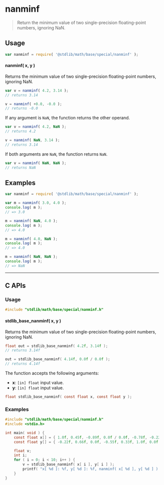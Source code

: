 <!--

@license Apache-2.0

Copyright (c) 2024 The Stdlib Authors.

Licensed under the Apache License, Version 2.0 (the "License");
you may not use this file except in compliance with the License.
You may obtain a copy of the License at

   http://www.apache.org/licenses/LICENSE-2.0

Unless required by applicable law or agreed to in writing, software
distributed under the License is distributed on an "AS IS" BASIS,
WITHOUT WARRANTIES OR CONDITIONS OF ANY KIND, either express or implied.
See the License for the specific language governing permissions and
limitations under the License.

-->

# nanminf

> Return the minimum value of two single-precision floating-point numbers, ignoring NaN.

<!-- Section to include introductory text. Make sure to keep an empty line after the intro `section` element and another before the `/section` close. -->

<section class="intro">

</section>

<!-- /.intro -->

<!-- Package usage documentation. -->

<section class="usage">

## Usage

```javascript
var nanminf = require( '@stdlib/math/base/special/nanminf' );
```

#### nanminf( x, y )

Returns the minimum value of two single-precision floating-point numbers, ignoring NaN.

```javascript
var v = nanminf( 4.2, 3.14 );
// returns 3.14

v = nanminf( +0.0, -0.0 );
// returns -0.0
```

If any argument is `NaN`, the function returns the other operand.

```javascript
var v = nanminf( 4.2, NaN );
// returns 4.2

v = nanminf( NaN, 3.14 );
// returns 3.14
```

If both arguments are `NaN`, the function returns `NaN`.

```javascript
var v = nanminf( NaN, NaN );
// returns NaN
```

</section>

<!-- /.usage -->

<!-- Package usage notes. Make sure to keep an empty line after the `section` element and another before the `/section` close. -->

<section class="notes">

</section>

<!-- /.notes -->

<!-- Package usage examples. -->

<section class="examples">

## Examples

<!-- eslint no-undef: "error" -->

```javascript
var nanminf = require( '@stdlib/math/base/special/nanminf' );

var m = nanminf( 3.0, 4.0 );
console.log( m );
// => 3.0

m = nanminf( NaN, 4.0 );
console.log( m );
// => 4.0

m = nanminf( 4.0, NaN );
console.log( m );
// => 4.0

m = nanminf( NaN, NaN );
console.log( m );
// => NaN
```

</section>

<!-- /.examples -->

<!-- C interface documentation. -->

* * *

<section class="c">

## C APIs

<!-- Section to include introductory text. Make sure to keep an empty line after the intro `section` element and another before the `/section` close. -->

<section class="intro">

</section>

<!-- /.intro -->

<!-- C usage documentation. -->

<section class="usage">

### Usage

```c
#include "stdlib/math/base/special/nanminf.h"
```

#### stdlib_base_nanminf( x, y )

Returns the minimum value of two single-precision floating-point numbers, ignoring NaN.

```c
float out = stdlib_base_nanminf( 4.2f, 3.14f );
// returns 3.14f

out = stdlib_base_nanminf( 4.14f, 0.0f / 0.0f );
// returns 4.14f
```

The function accepts the following arguments:

-   **x**: `[in] float` input value.
-   **y**: `[in] float` input value.

```c
float stdlib_base_nanminf( const float x, const float y );
```

</section>

<!-- /.usage -->

<!-- C API usage notes. Make sure to keep an empty line after the `section` element and another before the `/section` close. -->

<section class="notes">

</section>

<!-- /.notes -->

<!-- C API usage examples. -->

<section class="examples">

### Examples

```c
#include "stdlib/math/base/special/nanminf.h"
#include <stdio.h>

int main( void ) {
    const float x[] = { 1.0f, 0.45f, -0.89f, 0.0f / 0.0f, -0.78f, -0.22f, 0.66f, 0.11f, -0.55f, 0.0f };
    const float y[] = { -0.22f, 0.66f, 0.0f, -0.55f, 0.33f, 1.0f, 0.0f / 0.0f, 0.11f, 0.45f, -0.78f };

    float v;
    int i;
    for ( i = 0; i < 10; i++ ) {
        v = stdlib_base_nanminf( x[ i ], y[ i ] );
        printf( "x[ %d ]: %f, y[ %d ]: %f, nanminf( x[ %d ], y[ %d ] ): %f\n", i, x[ i ], i, y[ i ], i, i, v );
    }
}
```

</section>

<!-- /.examples -->

</section>

<!-- /.c -->

<!-- Section for related `stdlib` packages. Do not manually edit this section, as it is automatically populated. -->

<section class="related">

</section>

<!-- /.related -->

<!-- Section for all links. Make sure to keep an empty line after the `section` element and another before the `/section` close. -->

<section class="links">

<!-- <related-links> -->

<!-- </related-links> -->

</section>

<!-- /.links -->
